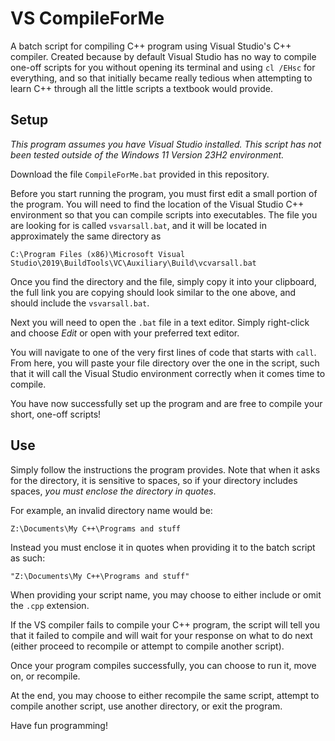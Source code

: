 # VS CompileForMe
 A batch script for compiling C++ program using Visual Studio's C++ compiler. Created because by default Visual Studio has no way to compile one-off scripts for you without opening its terminal and using `cl /EHsc` for everything, and so that initially became really tedious when attempting to learn C++ through all the little scripts a textbook would provide.

## Setup

*This program assumes you have Visual Studio installed. This script has not been tested outside of the Windows 11 Version 23H2 environment.*

Download the file `CompileForMe.bat` provided in this repository.

Before you start running the program, you must first edit a small portion of the program. You will need to find the location of the Visual Studio C++ environment so that you can compile scripts into executables. The file you are looking for is called `vsvarsall.bat`, and it will be located in approximately the same directory as 

    C:\Program Files (x86)\Microsoft Visual Studio\2019\BuildTools\VC\Auxiliary\Build\vcvarsall.bat

Once you find the directory and the file, simply copy it into your clipboard, the full link you are copying should look similar to the one above, and should include the `vsvarsall.bat`.

Next you will need to open the `.bat` file in a text editor. Simply right-click and choose *Edit* or open with your preferred text editor.

You will navigate to one of the very first lines of code that starts with `call`. From here, you will paste your file directory over the one in the script, such that it will call the Visual Studio environment correctly when it comes time to compile.

You have now successfully set up the program and are free to compile your short, one-off scripts!

## Use

Simply follow the instructions the program provides. Note that when it asks for the directory, it is sensitive to spaces, so if your directory includes spaces, *you must enclose the directory in quotes*.

For example, an invalid directory name would be:

    Z:\Documents\My C++\Programs and stuff

Instead you must enclose it in quotes when providing it to the batch script as such:

    "Z:\Documents\My C++\Programs and stuff"

When providing your script name, you may choose to either include or omit the `.cpp` extension.

If the VS compiler fails to compile your C++ program, the script will tell you that it failed to compile and will wait for your response on what to do next (either proceed to recompile or attempt to compile another script).

Once your program compiles successfully, you can choose to run it, move on, or recompile.

At the end, you may choose to either recompile the same script, attempt to compile another script, use another directory, or exit the program.

Have fun programming!